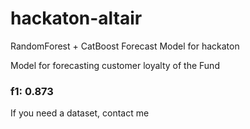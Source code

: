 # hackaton-altair
RandomForest + CatBoost Forecast Model for hackaton

Model for forecasting customer loyalty of the Fund

### f1: 0.873
If you need a dataset, contact me

